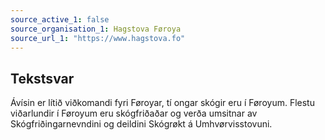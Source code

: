 ```yaml
---
source_active_1: false
source_organisation_1: Hagstova Føroya
source_url_1: "https://www.hagstova.fo"
---
```

## Tekstsvar  
Ávísin er lítið viðkomandi fyri Føroyar, tí ongar skógir eru í Føroyum. Flestu viðarlundir í Føroyum eru skógfriðaðar og verða umsitnar av Skógfriðingarnevndini og deildini Skógrøkt á Umhvørvisstovuni.
